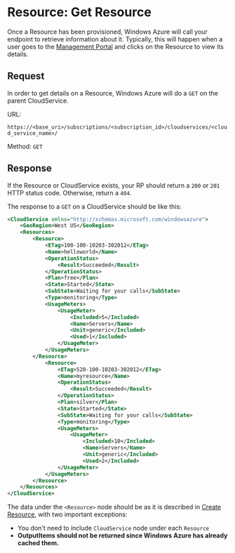 Resource: Get Resource
===
Once a Resource has been provisioned, Windows Azure will call your endpoint to retrieve information about it. Typically, this will happen when a user goes to the [Management Portal](https://manage.windowsazure.com) and clicks on the Resource to view its details.

Request
---
In order to get details on a Resource, Windows Azure will do a `GET` on the parent CloudService.

URL:

`https://<base_uri>/subscriptions/<subscription_id>/cloudservices/<cloud_service_name>/`

Method: `GET`

Response
---
If the Resource or CloudService exists, your RP should return a `200` or `201` HTTP status code. Otherwise, return a `404`.

The response to a `GET` on a CloudService should be like this:

```xml
<CloudService xmlns="http://schemas.microsoft.com/windowsazure">
	<GeoRegion>West US</GeoRegion>
	<Resources>
		<Resource>
			<ETag>100-100-10203-302012</ETag>
			<Name>helloworld</Name>
			<OperationStatus>
				<Result>Succeeded</Result>
			</OperationStatus>
			<Plan>free</Plan>
			<State>Started</State>
			<SubState>Waiting for your calls</SubState>
			<Type>monitoring</Type>
			<UsageMeters>
				<UsageMeter>
					<Included>5</Included>
					<Name>Servers</Name>
					<Unit>generic</Included>
					<Used>1</Included>
				</UsageMeter>	
			</UsageMeters>
		</Resource>
			<Resource>
				<ETag>520-100-10203-302012</ETag>
				<Name>myresource</Name>
				<OperationStatus>
					<Result>Succeeded</Result>
				</OperationStatus>
				<Plan>silver</Plan>
				<State>Started</State>
				<SubState>Waiting for your calls</SubState>
				<Type>monitoring</Type>
				<UsageMeters>
					<UsageMeter>
						<Included>10</Included>
						<Name>Servers</Name>
						<Unit>generic</Included>
						<Used>2</Included>
				</UsageMeter>	
			</UsageMeters>
		</Resource>
	</Resources>
</CloudService>
```

The data under the `<Resource>` node should be as it is described in [Create Resource](https://github.com/WindowsAzure/azure-resource-provider-sdk/tree/master/docs/api-resource-create.md), with two important exceptions: 

* You don't need to include `CloudService` node under each `Resource`
* **OutputItems should not be returned since Windows Azure has already cached them.**

